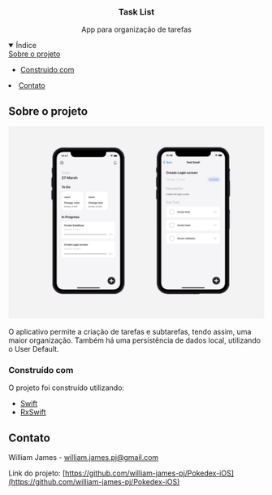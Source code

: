 <br />
<p align="center">

  <h3 align="center">Task List</h3>

  <p align="center">
    App para organização de tarefas
  </p>
</p>

<details open="open">
  <summary>Índice</summary>
      <a href="#sobre-o-projeto">Sobre o projeto</a>
      <ul>
        <li><a href="#construido-com">Construido com</a></li>
      </ul>
    </li>
    <li><a href="#contato">Contato</a></li>
  </ol>
</details>

## Sobre o projeto

![screenshot](.github/cover.jpg)

O aplicativo permite a criação de tarefas e subtarefas, tendo assim, uma maior organização. Também há uma persistência de dados local, utilizando o User Default.

### Construído com

O projeto foi construído utilizando:

- [Swift](https://www.swift.org/)
- [RxSwift](https://github.com/ReactiveX/RxSwift)

## Contato

William James - william.james.pj@gmail.com

Link do projeto: [https://github.com/william-james-pj/Pokedex-iOS](https://github.com/william-james-pj/Pokedex-iOS)

